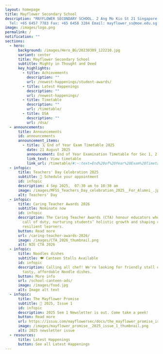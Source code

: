 ```yaml
---
layout: homepage
title: Mayflower Secondary School
description: "MAYFLOWER SECONDARY SCHOOL. 2 Ang Mo Kio St 21 Singapore 569384
  Tel: +65 6457 7783 Fax: +65 6458 3284 Email: mayflower_ss@moe.edu.sg."
image: /images/logo.png
permalink: /
notification: ""
sections:
  - hero:
      background: /images/Hero_BG/20230309_122210.jpg
      variant: center
      title: Mayflower Secondary School
      subtitle: Mighty in Thought and Deed
      key_highlights:
        - title: Achievements
          description: ""
          url: /newest-happenings/student-awards/
        - title: Latest Happenings
          description: ""
          url: /newest-happenings/
        - title: Timetable
          description: ""
          url: /timetable/
        - title: DSA
          description: ""
          url: /dsa/
  - announcements:
      title: Announcements
      id: announcements
      announcement_items:
        - title: 🗓 End of Year Exam Timetable 2025
          date: 21 August 2025
          announcement: End of Year Examination Timetable for Sec 1, 2, 3 are available.
          link_text: View timetable
          link_url: /timetable/#:~:text=End%20of%20Year%20Exam%20Timetable%202025
  - infopic:
      title: Teachers' Day Celebration 2025
      subtitle: 🎉 Schedule your appointment
      id: infopic
      description: 4 Sep 2025,  07:30 am to 10:30 am
      image: /images/MFSS_Teachers_Day_celebration_2025__For_Alumni_.jpg
      alt: Teachers' Day
  - infopic:
      title: Caring Teacher Awards 2026
      subtitle: Nominate now
      id: infopic
      description: The Caring Teacher Awards (CTA) honour educators who go beyond the
        call of duty, nurturing students’ holistic growth and shaping confident,
        resilient learners.
      button: Read more
      url: /caring-teacher-awards-2026/
      image: /images/CTA_2026_thumbnail.png
      alt: NIE CTA 2026
  - infopic:
      title: Noodles dishes
      subtitle: 🍽 Canteen Stalls Available
      id: infopic
      description: Calling all chef! We're looking for friendly stall owners to serve
        tasty, affordable Noodle dishes.
      button: More info
      url: /school-canteen-ads/
      image: /images/food.jpg
      alt: Image alt text
  - infopic:
      title: The Mayflower Promise
      subtitle: 📰 2025, Issue 1
      id: infopic
      description: 2025 Sem 1 Newsletter is out. Come take a peek!
      button: Read more
      url: https://issuu.com/mayflowersec/docs/the_mayflower_promise_issue_1_2025_?fr=sOGFjNjg2Njg1MTU
      image: /images/mayflower_promise__2025_issue_1_thumbnail.png
      alt: 2025 newsletter issue
  - resources:
      title: Latest Happenings
      button: See all Latest Happenings
---
```

